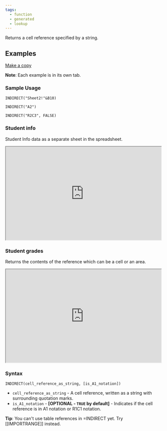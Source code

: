 ```yaml
---
tags:
  - function
  - generated
  - lookup
---
```


Returns a cell reference specified by a string.

Examples
--------

[Make a copy](https://docs.google.com/spreadsheets/d/1cbh9wUeE0UtIMPSEv51GE7qYix-qwOm_er0wW4LhuK0/copy)

**Note**: Each example is in its own tab.

### Sample Usage

`INDIRECT("Sheet2!"&B10)`

`INDIRECT("A2")`

`INDIRECT("R2C3", FALSE)`

### Student info

Student Info data as a separate sheet in the spreadsheet.

<iframe height="300" src="https://docs.google.com/spreadsheet/pub?key=0As3tAuweYU9QdDNOSklLU1hCdGpaNHhlX3VFTlBBLVE&amp;single=true&amp;gid=1&amp;output=html&amp;widget=true" width="500"></iframe>

### Student grades

Returns the contents of the reference which can be a cell or an area.

<iframe height="300" src="https://docs.google.com/spreadsheet/pub?key=0As3tAuweYU9QdDNOSklLU1hCdGpaNHhlX3VFTlBBLVE&amp;single=true&amp;gid=0&amp;output=html&amp;widget=true" width="500"></iframe>

### Syntax

`INDIRECT(cell_reference_as_string, [is_A1_notation])`

* `cell_reference_as_string` - A cell reference, written as a string with surrounding quotation marks.
* `is_A1_notation` - **[**OPTIONAL - `TRUE` by default**]** - Indicates if the cell reference is in A1 notation or R1C1 notation.

**Tip**: You can't use table references in =INDIRECT yet. Try [[IMPORTRANGE]] instead.